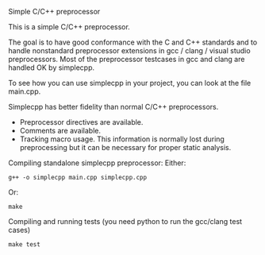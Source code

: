 Simple C/C++ preprocessor

This is a simple C/C++ preprocessor.

The goal is to have good conformance with the C and C++ standards and to handle nonstandard preprocessor extensions in gcc / clang / visual studio preprocessors. Most of the preprocessor testcases in gcc and clang are handled OK by simplecpp.

To see how you can use simplecpp in your project, you can look at the file main.cpp.

Simplecpp has better fidelity than normal C/C++ preprocessors.
 * Preprocessor directives are available.
 * Comments are available.
 * Tracking macro usage.
This information is normally lost during preprocessing but it can be necessary for proper static analysis.

Compiling standalone simplecpp preprocessor:
Either:

    g++ -o simplecpp main.cpp simplecpp.cpp

Or:

    make


Compiling and running tests (you need python to run the gcc/clang test cases)

    make test

